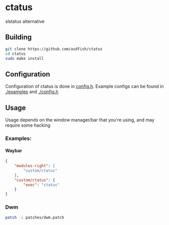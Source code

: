 # ctatus
slstatus alternative

## Building
~~~sh
git clone https://github.com/asdfish/ctatus
cd ctatus
sudo make install
~~~

## Configuration
Configuration of ctatus is done in [config.h](./config.h).
Example configs can be found in [./examples](./examples) and [./config.h](./config.h)

## Usage
Usage depends on the window manager/bar that you're using, and may require some hacking

### Examples:

#### Waybar
~~~json
{
    "modules-right": [
        "custom/ctatus"
    ],
    "custom/ctatus": {
        "exec": "ctatus"
    }
}
~~~

### Dwm
~~~sh
patch -i patches/dwm.patch
~~~
